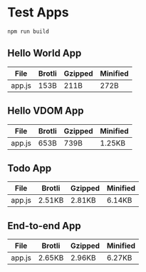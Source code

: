 # Test Apps

`npm run build`


## Hello World App

| File                       | Brotli   | Gzipped  | Minified |
|----------------------------|----------|----------|----------|
| app.js                     | 153B     | 211B     | 272B     |



## Hello VDOM App

| File                       | Brotli   | Gzipped  | Minified |
|----------------------------|----------|----------|----------|
| app.js                     | 653B     | 739B     | 1.25KB   |



## Todo App

| File                       | Brotli   | Gzipped  | Minified |
|----------------------------|----------|----------|----------|
| app.js                     | 2.51KB   | 2.81KB   | 6.14KB   |



## End-to-end App

| File                       | Brotli   | Gzipped  | Minified |
|----------------------------|----------|----------|----------|
| app.js                     | 2.65KB   | 2.96KB   | 6.27KB   |


